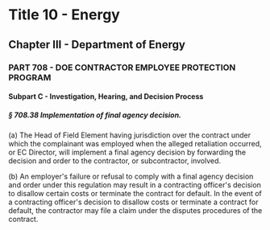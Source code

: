 
# Title 10 - Energy
## Chapter III - Department of Energy
### PART 708 - DOE CONTRACTOR EMPLOYEE PROTECTION PROGRAM
#### Subpart C - Investigation, Hearing, and Decision Process
##### § 708.38 Implementation of final agency decision.

(a) The Head of Field Element having jurisdiction over the contract under which the complainant was employed when the alleged retaliation occurred, or EC Director, will implement a final agency decision by forwarding the decision and order to the contractor, or subcontractor, involved.

(b) An employer's failure or refusal to comply with a final agency decision and order under this regulation may result in a contracting officer's decision to disallow certain costs or terminate the contract for default. In the event of a contracting officer's decision to disallow costs or terminate a contract for default, the contractor may file a claim under the disputes procedures of the contract.
